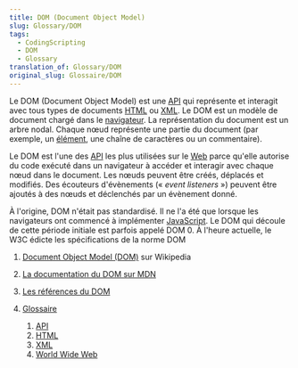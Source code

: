 ```yaml
---
title: DOM (Document Object Model)
slug: Glossary/DOM
tags:
  - CodingScripting
  - DOM
  - Glossary
translation_of: Glossary/DOM
original_slug: Glossaire/DOM
---
```

Le DOM (Document Object Model) est une [API](/fr/docs/Glossary/API) qui représente et interagit avec tous types de documents [HTML](/fr/docs/Glossary/HTML) ou [XML](/fr/docs/Glossary/XML). Le DOM est un modèle de document chargé dans le [navigateur](/fr/docs/Glossary/Browser). La représentation du document est un arbre nodal. Chaque nœud représente une partie du document (par exemple, un [élément](/fr/docs/Glossary/Element), une chaîne de caractères ou un commentaire).

Le DOM est l'une des [API](/fr/docs/Glossary/API) les plus utilisées sur le [Web](/fr/docs/Glossary/World_Wide_Web) parce qu'elle autorise du code exécuté dans un navigateur à accéder et interagir avec chaque nœud dans le document. Les nœuds peuvent être créés, déplacés et modifiés. Des écouteurs d'évènements (« _event listeners_ ») peuvent être ajoutés à des nœuds et déclenchés par un évènement donné.

À l'origine, DOM n'était pas standardisé. Il ne l'a été que lorsque les navigateurs ont commencé à implémenter [JavaScript](/fr/docs/Glossary/JavaScript). Le DOM qui découle de cette période initiale est parfois appelé DOM 0. À l'heure actuelle, le W3C édicte les spécifications de la norme DOM

1. [Document Object Model (DOM)](https://fr.wikipedia.org/wiki/Document_Object_Model) sur Wikipedia
2. [La documentation du DOM sur MDN](/fr/docs/Web/API/Document_Object_Model)
3. [Les références du DOM](https://dom.spec.whatwg.org/)
4. [Glossaire](/fr/docs/Glossary)

    1. [API](/fr/docs/Glossary/API)
    2. [HTML](/fr/docs/Glossary/HTML)
    3. [XML](/fr/docs/Glossary/XML)
    4. [World Wide Web](/fr/docs/Glossary/World_Wide_Web)
